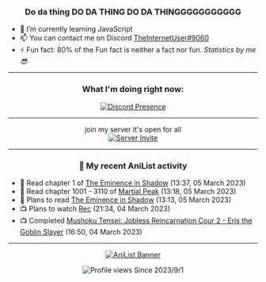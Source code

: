 <div align="center">

### Do da thing DO DA THING DO DA THINGGGGGGGGGGG
</div>

- 🌱 I’m currently learning JavaScript
- 📫 You can contact me on Discord [TheInternetUser#9060](https://discord.com/users/534117072796385300)
- ⚡ Fun fact: 80% of the Fun fact is neither a fact nor fun. _Statistics by me 😎_
<hr>

<div align="center">

### What I'm doing right now:
[![Discord Presence](https://lanyard.cnrad.dev/api/534117072796385300)](https://discord.com/users/534117072796385300)
<hr>

join my server it's open for all <br>
[![Server Invite](https://invidget.switchblade.xyz/bfYgVHxrSs)](https://discord.gg/bfYgVHxrSs)

<hr>
  
### 🌸 My recent AniList activity

</div>

<!-- ANILIST_ACTIVITY:start -->

-   📖 Read chapter 1 of [The Eminence in Shadow](https://anilist.co/manga/106758) (13:37, 05 March 2023)
-   📖 Read chapter 1001 - 3110 of [Martial Peak](https://anilist.co/manga/104494) (13:18, 05 March 2023)
-   📖 Plans to read [The Eminence in Shadow](https://anilist.co/manga/106758) (13:13, 05 March 2023)
-   📺 Plans to watch [Rec](https://anilist.co/anime/710) (21:34, 04 March 2023)
-   📺 Completed [Mushoku Tensei: Jobless Reincarnation Cour 2 - Eris the Goblin Slayer](https://anilist.co/anime/141534) (16:50, 04 March 2023)

<!-- ANILIST_ACTIVITY:end -->
<hr>

<div align="center">

[![AniList Banner](https://img.anili.st/User/929966)](https://anilist.co/user/TheInternetUser)

![Profile views](https://gpvc.arturio.dev/TheInternetUse7) Since 2023/9/1

</div>
